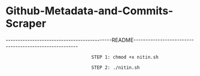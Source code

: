 # Github-Metadata-and-Commits-Scraper

--------------------------------------------README-------------------------------------------------------


									STEP 1: chmod +x nitin.sh 

									STEP 2: ./nitin.sh
